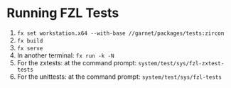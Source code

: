 # Running FZL Tests

1. `fx set workstation.x64 --with-base //garnet/packages/tests:zircon`
2. `fx build`
3. `fx serve`
4. In another terminal: `fx run -k -N`
5. For the zxtests: at the command prompt: `system/test/sys/fzl-zxtest-tests`
6. For the unittests: at the command prompt: `system/test/sys/fzl-tests`
